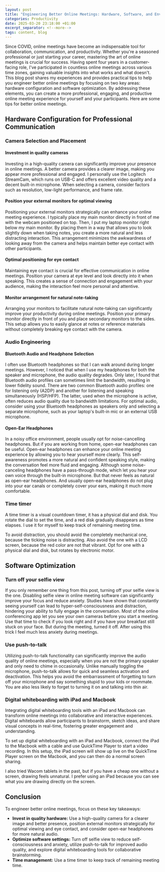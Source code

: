 ```yaml
---
layout: post
title: "Engineering Better Online Meetings: Hardware, Software, and Environment"
categories: Productivity
date: 2025-03-20 23:18:00 +01:00
excerpt_separator: <!--more-->
tags: content, blog
---
```


Since COVID, online meetings have become an indispensable tool for collaboration, communication, and productivity. Whether you're a seasoned professional or just starting your career, mastering the art of online meetings is crucial for success. Having spent four years in a customer-facing role, I've participated in countless online meetings across various time zones, gaining valuable insights into what works and what doesn't. This blog post shares my experiences and provides practical tips to help you engineer better online meetings by focusing on two key areas: hardware configuration and software optimization. By addressing these elements, you can create a more professional, engaging, and productive online meeting experience for yourself and your participants. Here are some tips for better online meetings.

<!--more-->

## Hardware Configuration for Professional Communication

### Camera Selection and Placement

#### Investment in quality cameras

Investing in a high-quality camera can significantly improve your presence in online meetings. A better camera provides a clearer image, making you appear more professional and engaged. I personally use the Logitech StreamCam, which runs on USB-C and offers excellent video quality and a decent built-in microphone. When selecting a camera, consider factors such as resolution, low-light performance, and frame rate.

#### Position your external monitors for optimal viewing

Positioning your external monitors strategically can enhance your online meeting experience. I typically place my main monitor directly in front of me with the webcam positioned on top. Then, I put my laptop monitor right below my main monitor. By placing them in a way that allows you to look slightly down when taking notes, you create a more natural and less distracting interaction. This arrangement minimizes the awkwardness of looking away from the camera and helps maintain better eye contact with other participants.

#### Optimal positioning for eye contact

Maintaining eye contact is crucial for effective communication in online meetings. Position your camera at eye level and look directly into it when speaking. This creates a sense of connection and engagement with your audience, making the interaction feel more personal and attentive.

#### Monitor arrangement for natural note-taking

Arranging your monitors to facilitate natural note-taking can significantly improve your productivity during online meetings. Position your primary monitor directly in front of you and place secondary monitors to the sides. This setup allows you to easily glance at notes or reference materials without completely breaking eye contact with the camera.

### Audio Engineering

#### Bluetooth Audio and Headphone Selection

I often use Bluetooth headphones so that I can walk around during longer meetings. However, I noticed that when I use my headphones for both the speaker and microphone, the audio quality degrades. Only later, I found that Bluetooth audio profiles can sometimes limit the bandwidth, resulting in lower fidelity sound. There are two common Bluetooth audio profiles: one for listening only (A2DP) and another for listening and speaking simultaneously (HSP/HFP). The latter, used when the microphone is active, often reduces audio quality due to bandwidth limitations. For optimal audio, consider using your Bluetooth headphones as speakers only and selecting a separate microphone, such as your laptop's built-in mic or an external USB microphone.

#### Open-Ear Headphones

In a noisy office environment, people usually opt for noise-cancelling headphones. But if you are working from home, open-ear headphones can be useful. Open-ear headphones can enhance your online meeting experience by allowing you to hear yourself more clearly. This self-awareness promotes a more natural and confident speaking style, making the conversation feel more fluid and engaging. Although some noise-canceling headphones have a pass-through mode, which let you hear your own voice through the built-in microphone. But that never feels as natural as open-ear headphones. And usually open-ear headphones do not plug into your ear canals or completely cover your ears, making it much more comfortable.

### Time timer

A time timer is a visual countdown timer, it has a physical dial and disk. You rotate the dial to set the time, and a red disk gradually disappears as time elapses.  I use it for myself to keep track of remaining meeting time.

To avoid distraction, you should avoid the completely mechanical one, because the ticking noise is distracting. Also avoid the one with a LCD screen, because the red color are not that vibrant. Opt for one with a physical dial and disk, but rotates by electronic motor.


## Software Optimization

### Turn off your selfie view

If you only remember one thing from this post, turning off your selfie view is the one. Disabling selfie view in online meeting software can significantly improve your focus and reduce anxiety. Studies have shown that constantly seeing yourself can lead to hyper-self-consciousness and distraction, hindering your ability to fully engage in the conversation. Most of the online conferencing app let you see your own cameras before you start a meeting. Use that time to check if you look right and if you have your breakfast still stuck on your face. But during the meeting, turned it off. After using this trick I feel much less anxiety during meetings.

### Use push-to-talk

Utilizing push-to-talk functionality can significantly improve the audio quality of online meetings, especially when you are not the primary speaker and only need to chime in occasionally. Unlike manually toggling the microphone, push-to-talk allows for quick and seamless activation and deactivation. This helps you avoid the embarrassment of forgetting to turn off your microphone and say something stupid to your kids or roommate. You are also less likely to forget to turning it on and talking into thin air.

### Digital whiteboarding with iPad and Macbook

Integrating digital whiteboarding tools with an iPad and Macbook can transform online meetings into collaborative and interactive experiences. Digital whiteboards allow participants to brainstorm, sketch ideas, and share visual concepts in real-time, fostering greater engagement and understanding.

To set up digital whiteboarding with an iPad and Macbook, connect the iPad to the Macbook with a cable and use QuickTime Player to start a video recording. In this setup, the iPad screen will show up live on the QuickTime Player screen on the Macbook, and you can then do a normal screen sharing.

I also tried Wacom tablets in the past, but if you have a cheap one without a screen, drawing feels unnatural. I prefer using an iPad because you can see what you are drawing directly on the screen.

## Conclusion

To engineer better online meetings, focus on these key takeaways:

*   **Invest in quality hardware:** Use a high-quality camera for a clearer image and better presence, position external monitors strategically for optimal viewing and eye contact, and consider open-ear headphones for more natural audio.
*   **Optimize software settings:** Turn off selfie view to reduce self-consciousness and anxiety, utilize push-to-talk for improved audio quality, and explore digital whiteboarding tools for collaborative brainstorming.
*   **Time management:** Use a time timer to keep track of remaining meeting time.
